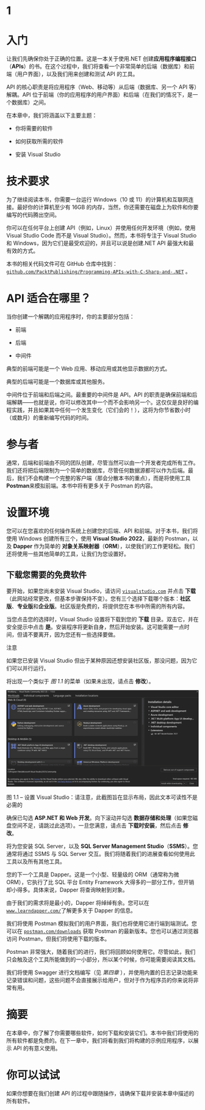 # 1

# 入门

让我们先确保你处于正确的位置。这是一本关于使用.NET 创建**应用程序编程接口**（**APIs**）的书。在这个过程中，我们将查看一个非常简单的后端（数据库）和前端（用户界面），以及我们用来创建和测试 API 的工具。

API 的核心职责是将应用程序（Web、移动等）从后端（数据库、另一个 API 等）解耦。API 位于前端（你的应用程序的用户界面）和后端（在我们的情况下，是一个数据库）之间。

在本章中，我们将涵盖以下主要主题：

+   你将需要的软件

+   如何获取所需的软件

+   安装 Visual Studio

# 技术要求

为了继续阅读本书，你需要一台运行 Windows（10 或 11）的计算机和互联网连接。最好你的计算机至少有 16GB 的内存，当然，你还需要在磁盘上为软件和你要编写的代码腾出空间。

你可以在任何平台上创建 API（例如，Linux）并使用任何开发环境（例如，使用 Visual Studio Code 而不是 Visual Studio）。然而，本书将专注于 Visual Studio 和 Windows，因为它们是最受欢迎的，并且可以说是创建.NET API 最强大和最有效的方式。

本书的相关代码文件可在 GitHub 仓库中找到：[`github.com/PacktPublishing/Programming-APIs-with-C-Sharp-and-.NET`](https://github.com/PacktPublishing/Programming-APIs-with-C-Sharp-and-.NET) 。

# API 适合在哪里？

当你创建一个解耦的应用程序时，你的主要部分包括：

+   前端

+   后端

+   中间件

典型的前端可能是一个 Web 应用、移动应用或其他显示数据的方式。

典型的后端可能是一个数据库或其他服务。

中间件位于前端和后端之间。最重要的中间件是 API。API 的职责是确保前端和后端解耦——也就是说，你可以修改其中一个而不会影响另一个。这仅仅是良好的编程实践，并且如果其中任何一个发生变化（它们会的！），这将为你节省数小时（或数月）的重新编写代码的时间。

# 参与者

通常，后端和前端由不同的团队创建，尽管当然可以由一个开发者完成所有工作。我们还将把后端限制为一个简单的数据库，尽管任何数据源都可以作为后端。最后，我们不会构建一个完整的客户端（那会分散本书的重点），而是将使用工具**Postman**来模拟前端。本书中将有更多关于 Postman 的内容。

# 设置环境

您可以在您喜欢的任何操作系统上创建您的后端、API 和前端。对于本书，我们将使用 Windows 创建所有三个，使用 **Visual Studio 2022**，最新的 Postman，以及 **Dapper** 作为简单的 **对象关系映射器**（**ORM**），以使我们的工作更轻松。我们还将使用一些其他简单的工具，让我们为您设置好。

## 下载您需要的免费软件

要开始，如果您尚未安装 Visual Studio，请访问 [`visualstudio.com`](https://visualstudio.com) 并点击 **下载**（此网站经常更改，但基本步骤保持不变）。您有三个选择下载哪个版本：**社区版**、**专业版**和**企业版**。社区版是免费的，将提供您在本书中所需的所有内容。

当您点击您的选择时，Visual Studio 设置将下载到您的 **下载** 目录。双击它，并在安全提示中点击 **是**。安装程序将更新自身，然后开始安装。这可能需要一点时间，但请不要离开，因为您还有一些选择要做。

注意

如果您已安装 Visual Studio 但出于某种原因还想安装社区版，那没问题，因为它们可以并行运行。

将出现一个类似于 *图 1.1* 的菜单（如果未出现，请点击 **修改**）。

![图 1.1 – 设置 Visual Studio：请注意，此截图旨在显示布局，因此文本可读性不是必需的](img/B21988_01_1.jpg)

图 1.1 – 设置 Visual Studio：请注意，此截图旨在显示布局，因此文本可读性不是必需的

确保已勾选 **ASP.NET 和 Web 开发**。向下滚动并勾选 **数据存储和处理**（如果您磁盘空间不足，请跳过此选项）。一旦您满意，请点击 **下载时安装**，然后点击 **修改**。

将为您安装 SQL Server，以及 **SQL Server Management Studio**（**SSMS**）。您通常将通过 SSMS 与 SQL Server 交互。我们将随着我们的进展查看如何使用此工具以及所有其他工具。

您的下一个工具是 Dapper。这是一个小型、轻量级的 ORM（通常称为微 ORM），它执行了比 SQL 平台 Entity Framework 大得多的一部分工作，但开销却小得多。具体来说，Dapper 将查询映射到对象。

由于我们的需求将是最小的，Dapper 将绰绰有余。您可以在[`www.learndapper.com/`](https://www.learndapper.com/)了解更多关于 Dapper 的信息。

我们将使用 Postman 模拟我们的用户界面，我们也将使用它进行端到端测试。您可以在 [`postman.com/downloads`](https://postman.com/downloads) 获取 Postman 的最新版本。您也可以通过浏览器访问 Postman，但我们将使用下载的版本。

Postman 非常强大，随着我们的进行，我们将回顾如何使用它。尽管如此，我们只会触及这个工具所能做到的一小部分，所以某个时候，你可能需要阅读其文档。

我们将使用 Swagger 进行文档编写（见 *第四章* ），并使用内置的日志记录功能来记录错误和问题，这些问题不会直接展示给用户，但对于作为程序员的你来说将非常有用。

# 摘要

在本章中，你了解了你需要哪些软件，如何下载和安装它们。本书中我们将使用的所有软件都是免费的。在下一章中，我们将看到我们将构建的示例应用程序，以展示 API 的有意义使用。

# 你可以试试

如果你想要在我们创建 API 的过程中跟随操作，请确保下载并安装本章中描述的所有软件。
